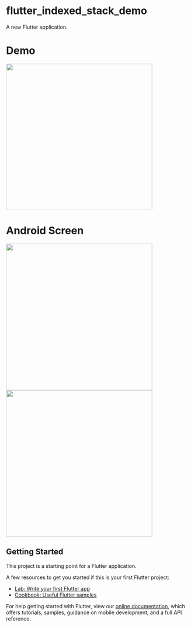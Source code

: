 # flutter_indexed_stack_demo

A new Flutter application.

# Demo
<img src="https://user-images.githubusercontent.com/59611415/114835605-5f818380-9def-11eb-89d3-dad84f683e4f.gif" height =400>

# Android Screen
<img height="400px" src="https://user-images.githubusercontent.com/59611415/114835738-83dd6000-9def-11eb-99ce-d0a3affff067.png"> <img height="400px" src="https://user-images.githubusercontent.com/59611415/114835825-9bb4e400-9def-11eb-9b5b-9e0a5eb28a86.png">


## Getting Started

This project is a starting point for a Flutter application.

A few resources to get you started if this is your first Flutter project:

- [Lab: Write your first Flutter app](https://flutter.dev/docs/get-started/codelab)
- [Cookbook: Useful Flutter samples](https://flutter.dev/docs/cookbook)

For help getting started with Flutter, view our
[online documentation](https://flutter.dev/docs), which offers tutorials,
samples, guidance on mobile development, and a full API reference.
